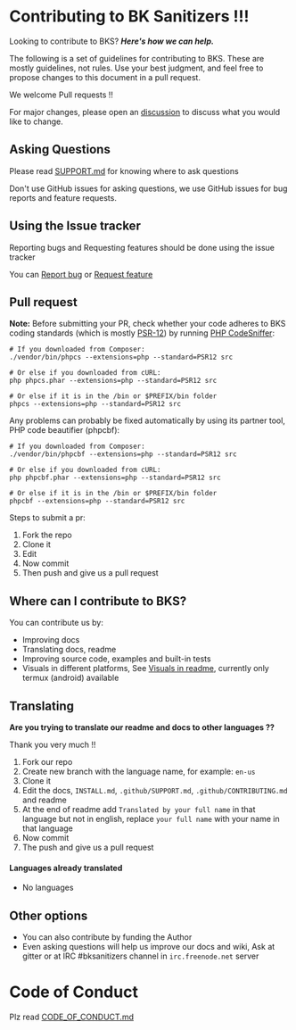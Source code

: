 # Contributing to BK Sanitizers !!!

Looking to contribute to BKS?
_**Here's how we can help.**_

The following is a set of guidelines for contributing to BKS. These are mostly guidelines, not rules. Use your best judgment, and feel free to propose changes to this document in a pull request.

We welcome Pull requests !!

For major changes, please open an [discussion](https://github.com/PuneetGopinath/Sanitizers/discussions/new) to discuss what you would like to change.

## Asking Questions

Please read [SUPPORT.md](SUPPORT.md) for knowing where to ask questions

Don't use GitHub issues for asking questions, we use GitHub issues for bug reports and feature requests.

## Using the Issue tracker

Reporting bugs and Requesting features should be done using the issue tracker

You can [Report bug](https://github.com/PuneetGopinath/Sanitizers/issues/new?template=bug_report.md) or [Request feature](https://github.com/PuneetGopinath/Sanitizers/issues/new?template=feature_request.md)

## Pull request

**Note:** Before submitting your PR, check whether your code adheres to BKS coding standards (which is mostly [PSR-12](https://www.php-fig.org/psr/psr-12/)) by running [PHP CodeSniffer](https://github.com/squizlabs/PHP_CodeSniffer):

```
# If you downloaded from Composer:
./vendor/bin/phpcs --extensions=php --standard=PSR12 src

# Or else if you downloaded from cURL:
php phpcs.phar --extensions=php --standard=PSR12 src

# Or else if it is in the /bin or $PREFIX/bin folder
phpcs --extensions=php --standard=PSR12 src
```

Any problems can probably be fixed automatically by using its partner tool, PHP code beautifier (phpcbf):

```
# If you downloaded from Composer:
./vendor/bin/phpcbf --extensions=php --standard=PSR12 src

# Or else if you downloaded from cURL:
php phpcbf.phar --extensions=php --standard=PSR12 src

# Or else if it is in the /bin or $PREFIX/bin folder
phpcbf --extensions=php --standard=PSR12 src
```

Steps to submit a pr:

1. Fork the repo
2. Clone it
3. Edit
4. Now commit
5. Then push and give us a pull request

## Where can I contribute to BKS?

You can contribute us by:

 * Improving docs
 * Translating docs, readme
 * Improving source code, examples and built-in tests
 * Visuals in different platforms, See [Visuals in readme](https://github.com/PuneetGopinath/Sanitizers#visuals), currently only termux (android) available

## Translating

**Are you trying to translate our readme and docs to other languages ??**

Thank you very much !!

1. Fork our repo
2. Create new branch with the language name, for example: `en-us`
3. Clone it
4. Edit the docs, `INSTALL.md`, `.github/SUPPORT.md`, `.github/CONTRIBUTING.md` and readme
5. At the end of readme add `Translated by your full name` in that language but not in english, replace `your full name` with your name in that language
6. Now commit
7. The push and give us a pull request

#### Languages already translated

 * No languages

## Other options

 * You can also contribute by funding the Author
 * Even asking questions will help us improve our docs and wiki, Ask at gitter or at IRC #bksanitizers channel in `irc.freenode.net` server

# Code of Conduct

Plz read [CODE_OF_CONDUCT.md](CODE_OF_CONDUCT.md)
